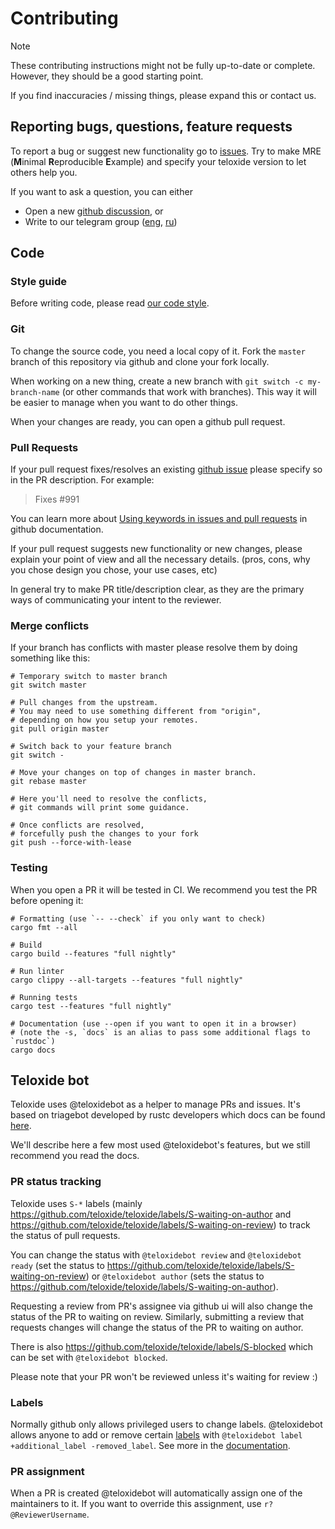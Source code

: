 # Contributing

> [!NOTE]
>
> These contributing instructions might not be fully up-to-date or complete.
> However, they should be a good starting point.
>
> If you find inaccuracies / missing things, please expand this or contact us.

## Reporting bugs, questions, feature requests

To report a bug or suggest new functionality go to [issues](https://github.com/teloxide/teloxide/issues).
Try to make MRE (**M**inimal **R**eproducible **E**xample) and specify your teloxide version to let others help you.

If you want to ask a question, you can either
- Open a new [github discussion](https://github.com/teloxide/teloxide/discussions), or
- Write to our telegram group ([eng](https://t.me/teloxide), [ru](https://t.me/teloxide_ru))

## Code

### Style guide

Before writing code, please read [our code style](./CODE_STYLE.md).

### Git

To change the source code, you need a local copy of it.
Fork the `master` branch of this repository via github and clone your fork locally.

When working on a new thing, create a new branch with `git switch -c my-branch-name` (or other commands that work with branches).
This way it will be easier to manage when you want to do other things.

When your changes are ready, you can open a github pull request.

### Pull Requests

If your pull request fixes/resolves an existing [github issue] please specify so in the PR description.
For example:

> Fixes #991

You can learn more about [Using keywords in issues and pull requests] in github documentation.

If your pull request suggests new functionality or new changes, please explain your point of view and all the necessary details.
(pros, cons, why you chose design you chose, your use cases, etc)

In general try to make PR title/description clear, as they are the primary ways of communicating your intent to the reviewer.

[github issue]: https://github.com/teloxide/teloxide/issues
[Using keywords in issues and pull requests]: https://docs.github.com/en/get-started/writing-on-github/working-with-advanced-formatting/using-keywords-in-issues-and-pull-requests

### Merge conflicts

If your branch has conflicts with master please resolve them by doing something like this:

```shell
# Temporary switch to master branch
git switch master

# Pull changes from the upstream.
# You may need to use something different from "origin",
# depending on how you setup your remotes.
git pull origin master

# Switch back to your feature branch
git switch -

# Move your changes on top of changes in master branch.
git rebase master

# Here you'll need to resolve the conflicts,
# git commands will print some guidance.

# Once conflicts are resolved,
# forcefully push the changes to your fork
git push --force-with-lease
```

### Testing

When you open a PR it will be tested in CI.
We recommend you test the PR before opening it:

```shell
# Formatting (use `-- --check` if you only want to check)
cargo fmt --all

# Build
cargo build --features "full nightly"

# Run linter
cargo clippy --all-targets --features "full nightly"

# Running tests
cargo test --features "full nightly"

# Documentation (use --open if you want to open it in a browser)
# (note the -s, `docs` is an alias to pass some additional flags to `rustdoc`)
cargo docs
```

## Teloxide bot

Teloxide uses @teloxidebot as a helper to manage PRs and issues.
It's based on triagebot developed by rustc developers which docs can be found [here](https://forge.rust-lang.org/triagebot/index.html).

We'll describe here a few most used @teloxidebot's features, but we still recommend you read the docs.

### PR status tracking

Teloxide uses `S-*` labels (mainly https://github.com/teloxide/teloxide/labels/S-waiting-on-author and https://github.com/teloxide/teloxide/labels/S-waiting-on-review) to track the status of pull requests.

You can change the status with `@teloxidebot review` and `@teloxidebot ready` (set the status to https://github.com/teloxide/teloxide/labels/S-waiting-on-review) or `@teloxidebot author` (sets the status to https://github.com/teloxide/teloxide/labels/S-waiting-on-author).

Requesting a review from PR's assignee via github ui will also change the status of the PR to waiting on review.
Similarly, submitting a review that requests changes will change the status of the PR to waiting on author.

There is also https://github.com/teloxide/teloxide/labels/S-blocked which can be set with `@teloxidebot blocked`.

Please note that your PR won't be reviewed unless it's waiting for review :)

### Labels

Normally github only allows privileged users to change labels.
@teloxidebot allows anyone to add or remove certain [labels](https://github.com/teloxide/teloxide/labels/) with `@teloxidebot label +additional_label -removed_label`.
See more in the [documentation](https://forge.rust-lang.org/triagebot/index.html).

### PR assignment

When a PR is created @teloxidebot will automatically assign one of the maintainers to it.
If you want to override this assignment, use `r? @ReviewerUsername`.

